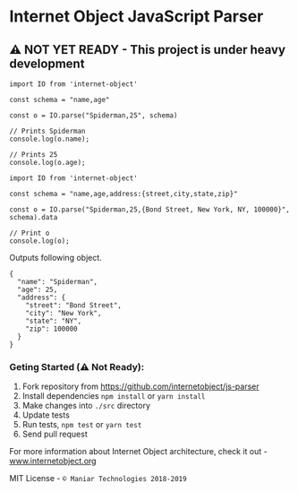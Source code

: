 # Internet Object JavaScript Parser

## ⚠ NOT YET READY - This project is under heavy development

```JS
import IO from 'internet-object'

const schema = "name,age"

const o = IO.parse("Spiderman,25", schema)

// Prints Spiderman
console.log(o.name);

// Prints 25
console.log(o.age);
```

```JS
import IO from 'internet-object'

const schema = "name,age,address:{street,city,state,zip}"

const o = IO.parse("Spiderman,25,{Bond Street, New York, NY, 100000}", schema).data

// Print o
console.log(o);
```
Outputs following object.
```
{
  "name": "Spiderman",
  "age": 25,
  "address": {
    "street": "Bond Street",
    "city": "New York",
    "state": "NY",
    "zip": 100000
  }
}
```

### Geting Started (⚠ Not Ready):

1. Fork repository from https://github.com/internetobject/js-parser
1. Install dependencies `npm install` or `yarn install`
1. Make changes into `./src` directory
1. Update tests
1. Run tests, `npm test` or `yarn test`
1. Send pull request

For more information about Internet Object architecture, check it out - www.internetobject.org

MIT License -  `© Maniar Technologies 2018-2019`
